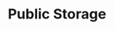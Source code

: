 ---
title: "Public Storage"
url: /charlotte/public-storage-north-sharon-amity-road/
shop: storage rental
---